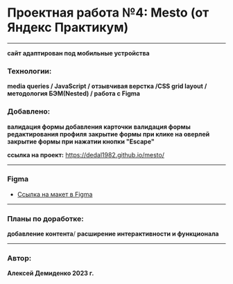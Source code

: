 # Проектная работа №4: Mesto (от Яндекс Практикум)
---

**сайт адаптирован под мобильные устройства**
 ### Технологии:
**media queries / JavaScript / отзывчивая верстка /CSS grid layout / методология БЭМ(Nested) / работа с Figma**

### Добавлено:
**валидация формы добавления карточки**
**валидация формы редактирования профиля**
**закрытие формы при клике на оверлей**
**закрытие формы при нажатии кнопки "Escape"**

**ссылка на проект:** https://dedal1982.github.io/mesto/

---

### Figma
* [Ссылка на макет в Figma](https://www.figma.com/file/2cn9N9jSkmxD84oJik7xL7/JavaScript.-Sprint-4?node-id=0%3A1)
---
### Планы по доработке:
**добавление контента**/
**расширение интерактивности и функционала**

---

### Автор:
**Алексей Демиденко 2023 г.**
